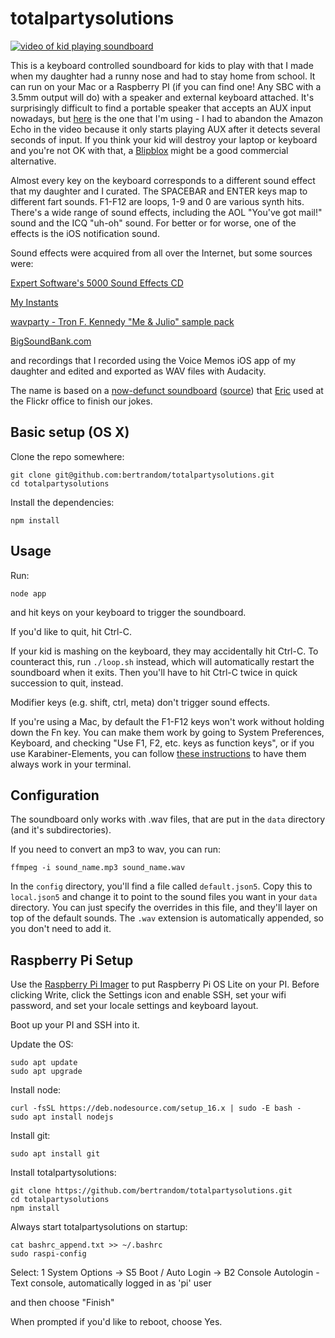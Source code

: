 # totalpartysolutions

[![video of kid playing soundboard](https://i.ytimg.com/vi/LTqFutAWEPM/maxresdefault.jpg)](https://www.youtube.com/watch?v=LTqFutAWEPM)

This is a keyboard controlled soundboard for kids to play with that I made when my daughter had a runny nose and had to stay home from school. It can run on your Mac or a Raspberry PI (if you can find one! Any SBC with a 3.5mm output will do) with a speaker and external keyboard attached. It's surprisingly difficult to find a portable speaker that accepts an AUX input nowadays, but [here](https://smile.amazon.com/dp/B01MTB55WH?psc=1&ref=ppx_yo2ov_dt_b_product_details) is the one that I'm using - I had to abandon the Amazon Echo in the video because it only starts playing AUX after it detects several seconds of input. If you think your kid will destroy your laptop or keyboard and you're not OK with that, a [Blipblox](https://blipblox.com/) might be a good commercial alternative.

Almost every key on the keyboard corresponds to a different sound effect that my daughter and I curated. The SPACEBAR and ENTER keys map to different fart sounds. F1-F12 are loops, 1-9 and 0 are various synth hits. There's a wide range of sound effects, including the AOL "You've got mail!" sound and the ICQ "uh-oh" sound. For better or for worse, one of the effects is the iOS notification sound.

Sound effects were acquired from all over the Internet, but some sources were:

[Expert Software's 5000 Sound Effects CD](https://archive.org/details/5000-snds)

[My Instants](https://www.myinstants.com/en/best_of_all_time/us/)

[wavparty - Tron F. Kennedy "Me & Julio" sample pack](https://wavparty.com/downloads/tron-f-kennedy-me-and-julio-sample-pack/)

[BigSoundBank.com](https://bigsoundbank.com/)

and recordings that I recorded using the Voice Memos iOS app of my daughter and edited and exported as WAV files with Audacity.

The name is based on a [now-defunct soundboard](https://web.archive.org/web/20110207202541/http://totalpartysolutions.com/) ([source](https://github.com/standardpixel/totalpartysolutions.com)) that [Eric](http://standardpixel.com/) used at the Flickr office to finish our jokes.

## Basic setup (OS X)

Clone the repo somewhere:
```
git clone git@github.com:bertrandom/totalpartysolutions.git
cd totalpartysolutions
```

Install the dependencies:
```
npm install
```

## Usage

Run:
```
node app
```

and hit keys on your keyboard to trigger the soundboard.

If you'd like to quit, hit Ctrl-C.

If your kid is mashing on the keyboard, they may accidentally hit Ctrl-C. To counteract this, run `./loop.sh` instead, which will automatically restart the soundboard when it exits. Then you'll have to hit Ctrl-C twice in quick succession to quit, instead.

Modifier keys (e.g. shift, ctrl, meta) don't trigger sound effects.

If you're using a Mac, by default the F1-F12 keys won't work without holding down the Fn key. You can make them work by going to System Preferences, Keyboard, and checking "Use F1, F2, etc. keys as function keys", or if you use Karabiner-Elements, you can follow [these instructions](https://superuser.com/questions/49209/how-to-use-function-keys-as-standard-key-in-one-app-only/1305567#1305567) to have them always work in your terminal.

## Configuration

The soundboard only works with .wav files, that are put in the `data` directory (and it's subdirectories).

If you need to convert an mp3 to wav, you can run:
```
ffmpeg -i sound_name.mp3 sound_name.wav
```

In the `config` directory, you'll find a file called `default.json5`. Copy this to `local.json5` and change it to point to the sound files you want in your `data` directory. You can just specify the overrides in this file, and they'll layer on top of the default sounds. The `.wav` extension is automatically appended, so you don't need to add it.

## Raspberry Pi Setup

Use the [Raspberry Pi Imager](https://www.raspberrypi.com/software/) to put Raspberry Pi OS Lite on your PI. Before clicking Write, click the Settings icon and enable SSH, set your wifi password, and set your locale settings and keyboard layout.

Boot up your PI and SSH into it.

Update the OS:
```
sudo apt update
sudo apt upgrade
```

Install node:
```
curl -fsSL https://deb.nodesource.com/setup_16.x | sudo -E bash -
sudo apt install nodejs
```

Install git:
```
sudo apt install git
```

Install totalpartysolutions:
```
git clone https://github.com/bertrandom/totalpartysolutions.git
cd totalpartysolutions
npm install
```

Always start totalpartysolutions on startup:
```
cat bashrc_append.txt >> ~/.bashrc
sudo raspi-config
```

Select:
1 System Options -> S5 Boot / Auto Login -> B2 Console Autologin - Text console, automatically logged in as 'pi' user

and then choose "Finish"

When prompted if you'd like to reboot, choose Yes.

